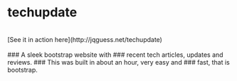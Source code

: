 # techupdate
<br />
[See it in action here](http://jqguess.net/techupdate)
<br />
<br />
### A sleek bootstrap website with
### recent tech articles, updates and reviews.
### This was built in about an hour, very easy and
### fast, that is bootstrap.  

